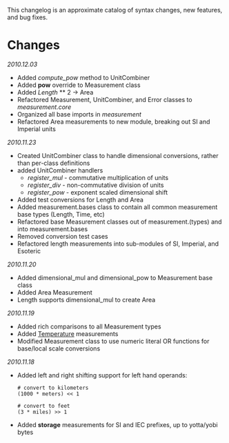 This changelog is an approximate catalog of syntax changes, new features, and bug fixes.

Changes
=======
_2010.12.03_
*	Added _compute_pow_ method to UnitCombiner
*	Added __pow__ override to Measurement class
*	Added _Length_ ** 2 -> Area
*	Refactored Measurement, UnitCombiner, and Error classes to _measurement.core_
*	Organized all base imports in _measurement_
*	Refactored Area measurements to new module, breaking out SI and Imperial units

_2010.11.23_
*	Created UnitCombiner class to handle dimensional conversions, rather than per-class definitions
*	added UnitCombiner handlers
	*	_register_mul_	-	commutative multiplication of units
	*	_register_div_	-	non-commutative division of units
	*	_register_pow_	-	exponent scaled dimensional shift
*	Added test conversions for Length and Area
*	Added measurement.bases class to contain all common measurement base types (Length, Time, etc)
*	Refactored base Measurement classes out of measurement.(types) and into measurement.bases
*	Removed conversion test cases
*	Refactored length measurements into sub-modules of SI, Imperial, and Esoteric

_2010.11.20_
*	Added dimensional_mul and dimensional_pow to Measurement base class
*	Added Area Measurement
*	Length supports dimensional_mul to create Area

_2010.11.19_

*	Added rich comparisons to all Measurement types
*	Added [Temperature](http://en.wikipedia.org/wiki/Temperature) measurements
*	Modified Measurement class to use numeric literal OR functions for base/local scale conversions

_2010.11.18_
	
*	Added left and right shifting support for left hand operands:
	
		# convert to kilometers
		(1000 * meters) << 1
		
		# convert to feet
		(3 * miles) >> 1

*	Added __storage__ measurements for SI and IEC prefixes, up to yotta/yobi bytes